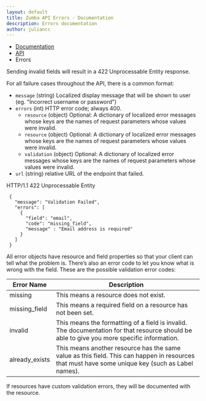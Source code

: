 ```yaml
---
layout: default
title: Zumba API Errors - Documentation
description: Errors documentation
author: juliancc
---
```


<ul class="breadcrumb">
  <li><a href="{{site_url}}/docs">Documentation</a></li>
  <li><a href="{{site_url}}/docs/api">API</a></li>
  <li class="active">Errors</li>
</ul>

Sending invalid fields will result in a 422 Unprocessable Entity response.

For all failure cases throughout the API, there is a common format:


- `message` (string) Localized display message that will be shown to user  (eg. "Incorrect username or password")
- `errors` (int) HTTP error code; always 400.
  - `resource` (object) Optional: A dictionary of localized error messages whose keys are the names of request parameters whose values were invalid.
  - `resource` (object) Optional: A dictionary of localized error messages whose keys are the names of request parameters whose values were invalid.
  - `validation` (object) Optional: A dictionary of localized error messages whose keys are the names of request parameters whose values were invalid.
- `url` (string) relative URL of the endpoint that failed.

HTTP/1.1 422 Unprocessable Entity

```
 {
   "message": "Validation Failed",
   "errors": [
     {
       "field": "email",
       "code": "missing_field",
       "message" : "Email address is required"
     }
   ]
 }
 ```

All error objects have resource and field properties so that your client can tell what the problem is.
There’s also an error code to let you know what is wrong with the field. These are the possible validation error codes:


| Error Name 		| Description |
| ----------------- | ----------- |
| missing 			| This means a resource does not exist. |
| missing_field 	| This means a required field on a resource has not been set.
| invalid			| This means the formatting of a field is invalid. The documentation for that resource should be able to give you more specific information.
| already_exists 	| This means another resource has the same value as this field. This can happen in resources that must have some unique key (such as Label names).

If resources have custom validation errors, they will be documented with the resource.
